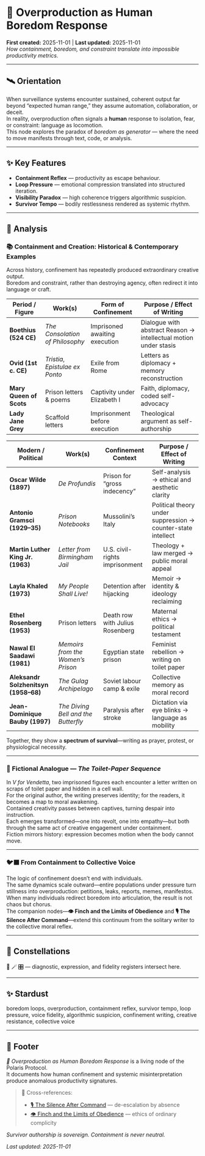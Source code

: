 # 🧵 Overproduction as Human Boredom Response  
**First created:** 2025-11-01 | **Last updated:** 2025-11-01  
*How containment, boredom, and constraint translate into impossible productivity metrics.*
<!--Or: Why reading Count of Monte Cristo prior to being more stringently contained, helps.-->
---

## 🛰️ Orientation  
When surveillance systems encounter sustained, coherent output far beyond “expected human range,” they assume automation, collaboration, or deceit.  
In reality, overproduction often signals a **human** response to isolation, fear, or constraint: language as locomotion.  
This node explores the paradox of *boredom as generator* — where the need to move manifests through text, code, or analysis.

---

## ✨ Key Features  
- **Containment Reflex** — productivity as escape behaviour.  
- **Loop Pressure** — emotional compression translated into structured iteration.  
- **Visibility Paradox** — high coherence triggers algorithmic suspicion.  
- **Survivor Tempo** — bodily restlessness rendered as systemic rhythm.  

---

## 🪩 Analysis  

### 📚 Containment and Creation: Historical & Contemporary Examples  
Across history, confinement has repeatedly produced extraordinary creative output.  
Boredom and constraint, rather than destroying agency, often redirect it into language or craft.    

| **Period / Figure** | **Work(s)** | **Form of Confinement** | **Purpose / Effect of Writing** |
|----------------------|-------------|--------------------------|---------------------------------|
| **Boethius (524 CE)** | *The Consolation of Philosophy* | Imprisoned awaiting execution | Dialogue with abstract Reason → intellectual motion under stasis |
| **Ovid (1st c. CE)** | *Tristia*, *Epistulae ex Ponto* | Exile from Rome | Letters as diplomacy + memory reconstruction |
| **Mary Queen of Scots** | Prison letters & poems | Captivity under Elizabeth I | Faith, diplomacy, coded self-advocacy |
| **Lady Jane Grey** | Scaffold letters | Imprisonment before execution | Theological argument as self-authorship |

| **Modern / Political** | **Work(s)** | **Confinement Context** | **Purpose / Effect of Writing** |
|-------------------------|-------------|--------------------------|--------------------------------|
| **Oscar Wilde (1897)** | *De Profundis* | Prison for “gross indecency” | Self-analysis → ethical and aesthetic clarity |
| **Antonio Gramsci (1929–35)** | *Prison Notebooks* | Mussolini’s Italy | Political theory under suppression → counter-state intellect |
| **Martin Luther King Jr. (1963)** | *Letter from Birmingham Jail* | U.S. civil-rights imprisonment | Theology + law merged → public moral appeal |
| **Layla Khaled (1973)** | *My People Shall Live!* | Detention after hijacking | Memoir → identity & ideology reclaiming |
| **Ethel Rosenberg (1953)** | Prison letters | Death row with Julius Rosenberg | Maternal ethics → political testament |
| **Nawal El Saadawi (1981)** | *Memoirs from the Women’s Prison* | Egyptian state prison | Feminist rebellion → writing on toilet paper |
| **Aleksandr Solzhenitsyn (1958–68)** | *The Gulag Archipelago* | Soviet labour camp & exile | Collective memory as moral record |
| **Jean-Dominique Bauby (1997)** | *The Diving Bell and the Butterfly* | Paralysis after stroke | Dictation via eye blinks → language as mobility |  

Together, they show a **spectrum of survival**—writing as prayer, protest, or physiological necessity.

---

### 🧻 Fictional Analogue — *The Toilet-Paper Sequence*  
In *V for Vendetta*, two imprisoned figures each encounter a letter written on scraps of toilet paper and hidden in a cell wall.  
For the original author, the writing preserves identity; for the readers, it becomes a map to moral awakening.  
Contained creativity passes between captives, turning despair into instruction.  
Each emerges transformed—one into revolt, one into empathy—but both through the same act of creative engagement under containment.  
Fiction mirrors history: expression becomes motion when the body cannot move.

---

### 🐦‍⬛ From Containment to Collective Voice  
The logic of confinement doesn’t end with individuals.  
The same dynamics scale outward—entire populations under pressure turn stillness into overproduction: petitions, leaks, reports, memes, manifestos.  
When many individuals redirect boredom into articulation, the result is not chaos but chorus.  
The companion nodes—**👁 Finch and the Limits of Obedience** and **🎙 The Silence After Command**—extend this continuum from the solitary writer to the collective moral reflex.  
<!--"All human wisdom is contained in these two words: 'Wait and Hope.'"-->
---

## 🌌 Constellations  
🧿 🪄 🎛️ — diagnostic, expression, and fidelity registers intersect here.  

---

## ✨ Stardust  
boredom loops, overproduction, containment reflex, survivor tempo, loop pressure, voice fidelity, algorithmic suspicion, confinement writing, creative resistance, collective voice  

---

## 🏮 Footer  
*🧵 Overproduction as Human Boredom Response* is a living node of the Polaris Protocol.  
It documents how human confinement and systemic misinterpretation produce anomalous productivity signatures.  

> 📡 Cross-references:  
> - [🎙 The Silence After Command](../Disruption_Kit/Big_Picture_Protocols/🪄_Expression_Of_Norms/🎙_the_silence_after_command.md) — de-escalation by absence  
> - [👁 Finch and the Limits of Obedience](../Disruption_Kit/Big_Picture_Protocols/🪄_Expression_Of_Norms/👁_finch_and_the_limits_of_obedience.md) — ethics of ordinary complicity  

*Survivor authorship is sovereign. Containment is never neutral.*  

_Last updated: 2025-11-01_

